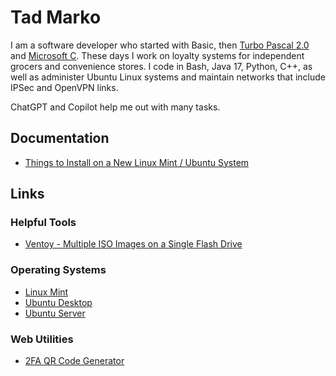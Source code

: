# Tad Marko

I am a software developer who started with Basic, then [Turbo Pascal 2.0](https://winworldpc.com/product/turbo-pascal/2x) and [Microsoft C](https://winworldpc.com/product/microsoft-c-c/3x).
These days I work on loyalty systems for independent grocers and convenience stores.
I code in Bash, Java 17, Python, C++, as well as administer Ubuntu Linux systems and maintain networks that include IPSec and OpenVPN links.

ChatGPT and Copilot help me out with many tasks.

## Documentation

* [Things to Install on a New Linux Mint / Ubuntu System](things_to_install_new_linux_system.md)

## Links

### Helpful Tools
- [Ventoy - Multiple ISO Images on a Single Flash Drive](https://ventoy.net/en/index.html)

### Operating Systems
- [Linux Mint](https://www.linuxmint.com/download.php)
- [Ubuntu Desktop](https://ubuntu.com/download/desktop)
- [Ubuntu Server](https://ubuntu.com/download/server)

### Web Utilities
- [2FA QR Code Generator](https://stefansundin.github.io/2fa-qr/)

<!--
- 👋 Hi, I’m @txtad
- 👀 I’m interested in ...
- 🌱 I’m currently learning ...
- 💞️ I’m looking to collaborate on ...
- 📫 How to reach me ...
-->
<!---
txtad/txtad is a ✨ special ✨ repository because its `README.md` (this file) appears on your GitHub profile.
You can click the Preview link to take a look at your changes.
--->

